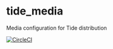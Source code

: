 # tide_media
Media configuration for Tide distribution

[![CircleCI](https://circleci.com/gh/dpc-sdp/tide_media.svg?style=shield&circle-token=e72645e20f29a30c96c75bf7614aba515e34de72)](https://circleci.com/gh/dpc-sdp/tide_media)
